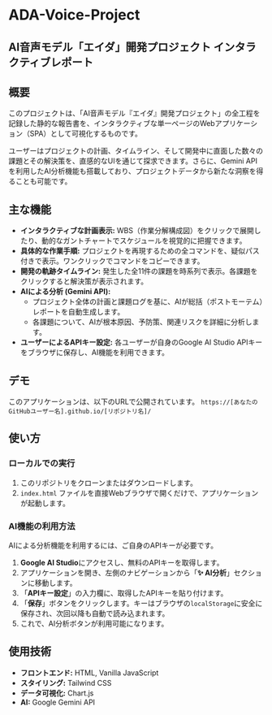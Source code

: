 # ADA-Voice-Project
## AI音声モデル「エイダ」開発プロジェクト インタラクティブレポート

## 概要

このプロジェクトは、「AI音声モデル『エイダ』開発プロジェクト」の全工程を記録した静的な報告書を、インタラクティブな単一ページのWebアプリケーション（SPA）として可視化するものです。

ユーザーはプロジェクトの計画、タイムライン、そして開発中に直面した数々の課題とその解決策を、直感的なUIを通じて探求できます。さらに、Gemini APIを利用したAI分析機能も搭載しており、プロジェクトデータから新たな洞察を得ることも可能です。

## 主な機能

* **インタラクティブな計画表示:** WBS（作業分解構成図）をクリックで展開したり、動的なガントチャートでスケジュールを視覚的に把握できます。
* **具体的な作業手順:** プロジェクトを再現するための全コマンドを、疑似パス付きで表示。ワンクリックでコマンドをコピーできます。
* **開発の軌跡タイムライン:** 発生した全11件の課題を時系列で表示。各課題をクリックすると解決策が表示されます。
* **AIによる分析 (Gemini API):**
    * プロジェクト全体の計画と課題ログを基に、AIが総括（ポストモーテム）レポートを自動生成します。
    * 各課題について、AIが根本原因、予防策、関連リスクを詳細に分析します。
* **ユーザーによるAPIキー設定:** 各ユーザーが自身のGoogle AI Studio APIキーをブラウザに保存し、AI機能を利用できます。

## デモ

このアプリケーションは、以下のURLで公開されています。
`https://[あなたのGitHubユーザー名].github.io/[リポジトリ名]/`

## 使い方

### ローカルでの実行

1.  このリポジトリをクローンまたはダウンロードします。
2.  `index.html` ファイルを直接Webブラウザで開くだけで、アプリケーションが起動します。

### AI機能の利用方法

AIによる分析機能を利用するには、ご自身のAPIキーが必要です。

1.  **Google AI Studio**にアクセスし、無料のAPIキーを取得します。
2.  アプリケーションを開き、左側のナビゲーションから「**✨ AI分析**」セクションに移動します。
3.  「**APIキー設定**」の入力欄に、取得したAPIキーを貼り付けます。
4.  「**保存**」ボタンをクリックします。キーはブラウザの`localStorage`に安全に保存され、次回以降も自動で読み込まれます。
5.  これで、AI分析ボタンが利用可能になります。

## 使用技術

* **フロントエンド:** HTML, Vanilla JavaScript
* **スタイリング:** Tailwind CSS
* **データ可視化:** Chart.js
* **AI:** Google Gemini API
